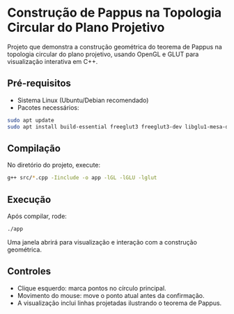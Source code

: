# Construção de Pappus na Topologia Circular do Plano Projetivo

Projeto que demonstra a construção geométrica do teorema de Pappus na topologia circular do plano projetivo, usando OpenGL e GLUT para visualização interativa em C++.

## Pré-requisitos

- Sistema Linux (Ubuntu/Debian recomendado)
- Pacotes necessários:

```bash
sudo apt update
sudo apt install build-essential freeglut3 freeglut3-dev libglu1-mesa-dev mesa-common-dev
```

## Compilação

No diretório do projeto, execute:

```bash
g++ src/*.cpp -Iinclude -o app -lGL -lGLU -lglut
```

## Execução

Após compilar, rode:

```bash
./app
```

Uma janela abrirá para visualização e interação com a construção geométrica.

## Controles

- Clique esquerdo: marca pontos no círculo principal.  
- Movimento do mouse: move o ponto atual antes da confirmação.  
- A visualização inclui linhas projetadas ilustrando o teorema de Pappus.